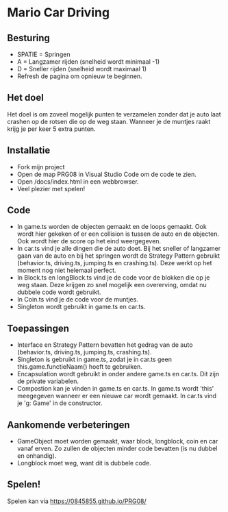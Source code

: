 # Mario Car Driving

## Besturing

- SPATIE = Springen
- A = Langzamer rijden (snelheid wordt minimaal -1)
- D = Sneller rijden (snelheid wordt maximaal 1)
- Refresh de pagina om opnieuw te beginnen.

## Het doel

Het doel is om zoveel mogelijk punten te verzamelen zonder dat je auto laat crashen op de rotsen die op de weg staan. Wanneer je de muntjes raakt krijg je per keer 5 extra punten.

## Installatie

- Fork mijn project
- Open de map PRG08 in Visual Studio Code om de code te zien.
- Open /docs/index.html in een webbrowser.
- Veel plezier met spelen!

## Code

- In game.ts worden de objecten gemaakt en de loops gemaakt. Ook wordt hier gekeken of er een collision is tussen de auto en de objecten. Ook wordt hier de score op het eind weergegeven.
- In car.ts vind je alle dingen die de auto doet. Bij het sneller of langzamer gaan van de auto en bij het springen wordt de Strategy Pattern gebruikt (behavior.ts, driving.ts, jumping.ts en crashing.ts). Deze werkt op het moment nog niet helemaal perfect.
- In Block.ts en longBlock.ts vind je de code voor de blokken die op je weg staan. Deze krijgen zo snel mogelijk een overerving, omdat nu dubbele code wordt gebruikt.
- In Coin.ts vind je de code voor de muntjes.
- Singleton wordt gebruikt in game.ts en car.ts.

## Toepassingen
- Interface en Strategy Pattern bevatten het gedrag van de auto (behavior.ts, driving.ts, jumping.ts, crashing.ts).
- Singleton is gebruikt in game.ts, zodat je in car.ts geen this.game.functieNaam() hoeft te gebruiken.
- Encapsulation wordt gebruikt in onder andere game.ts en car.ts. Dit zijn de private variabelen.
- Compostion kan je vinden in game.ts en car.ts. In game.ts wordt 'this' meegegeven wanneer er een nieuwe car wordt gemaakt. In car.ts vind je 'g: Game' in de constructor.

## Aankomende verbeteringen

- GameObject moet worden gemaakt, waar block, longblock, coin en car vanaf erven. Zo zullen de objecten minder code bevatten (is nu dubbel en onhandig).
- Longblock moet weg, want dit is dubbele code.

## Spelen!

Spelen kan via https://0845855.github.io/PRG08/